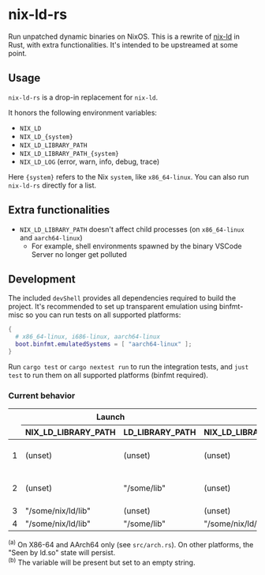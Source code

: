 # nix-ld-rs

Run unpatched dynamic binaries on NixOS.
This is a rewrite of [nix-ld](https://github.com/Mic92/nix-ld) in Rust, with extra functionalities.
It's intended to be upstreamed at some point.

## Usage

`nix-ld-rs` is a drop-in replacement for `nix-ld`.

It honors the following environment variables:

- `NIX_LD`
- `NIX_LD_{system}`
- `NIX_LD_LIBRARY_PATH`
- `NIX_LD_LIBRARY_PATH_{system}`
- `NIX_LD_LOG` (error, warn, info, debug, trace)

Here `{system}` refers to the Nix `system`, like `x86_64-linux`.
You can also run `nix-ld-rs` directly for a list.

## Extra functionalities

- `NIX_LD_LIBRARY_PATH` doesn't affect child processes (on `x86_64-linux` and `aarch64-linux`)
    - For example, shell environments spawned by the binary VSCode Server no longer get polluted

## Development

The included `devShell` provides all dependencies required to build the project.
It's recommended to set up transparent emulation using binfmt-misc so you can run tests on all supported platforms:

```nix
{
  # x86_64-linux, i686-linux, aarch64-linux
  boot.binfmt.emulatedSystems = [ "aarch64-linux" ];
}
```

Run `cargo test` or `cargo nextest run` to run the integration tests, and `just test` to run them on all supported platforms (binfmt required).

### Current behavior

<table>
<thead>
  <tr>
    <th rowspan="2"></th>
    <th colspan="2">Launch</th>
    <th colspan="2">Seen by ld.so</th>
    <th colspan="2">Seen by getenv() and children <sup>(a)</sup></th>
  </tr>
  <tr>
    <th>NIX_LD_LIBRARY_PATH</th>
    <th>LD_LIBRARY_PATH</th>
    <th>NIX_LD_LIBRARY_PATH</th>
    <th>LD_LIBRARY_PATH</th>
    <th>NIX_LD_LIBRARY_PATH</th>
    <th>LD_LIBRARY_PATH</th>
  </tr>
</thead>
<tbody>
  <tr>
    <td>1</td>
    <td>(unset)</td>
    <td>(unset)</td>
    <td>(unset)</td>
    <td>"/run/current-system/sw/share/nix-ld/lib"</td>
    <td>(unset)</td>
    <td>"" <sup>(b)</sup></td>
  </tr>
  <tr>
    <td>2</td>
    <td>(unset)</td>
    <td>"/some/lib"</td>
    <td>(unset)</td>
    <td>"/some/lib:/run/current-system/sw/share/nix-ld/lib"</td>
    <td>(unset)</td>
    <td>"/some/lib"</td>
  </tr>
  <tr>
    <td>3</td>
    <td>"/some/nix/ld/lib"</td>
    <td>(unset)</td>
    <td>(unset)</td>
    <td>"/some/nix/ld/lib"</td>
    <td>"/some/nix/ld/lib"</td>
    <td>(unset)</td>
  </tr>
  <tr>
    <td>4</td>
    <td>"/some/nix/ld/lib"</td>
    <td>"/some/lib"</td>
    <td>"/some/nix/ld/lib"</td>
    <td>"/some/lib:/some/nix/ld/lib"</td>
    <td>"/some/nix/ld/lib"</td>
    <td>"/some/lib"</td>
  </tr>
</tbody>
</table>

<sup>(a)</sup> On X86-64 and AArch64 only (see `src/arch.rs`). On other platforms, the "Seen by ld.so" state will persist.<br/>
<sup>(b)</sup> The variable will be present but set to an empty string.<br/>